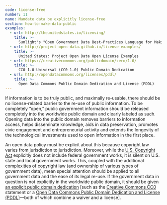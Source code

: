 ```yaml
---
code: license-free
number: 11
name: Mandate data be explicitly license-free
section: how-to-make-data-public
examples:
  - url: http://theunitedstates.io/licensing/
    title: >-
      Sunlight's "Open Government Data Best-Practices Language for Making Data 'License-Free'"
  - url: http://project-open-data.github.io/license-examples/
    title: >-
      United States: Project Open Data Open License Examples
  - url: https://creativecommons.org/publicdomain/zero/1.0/
    title: >-
      CC0 1.0 Universal (CC0 1.0) Public Domain Dedication
  - url: http://opendatacommons.org/licenses/pddl/
    title: >-
      Open Data Commons Public Domain Dedication and License (PDDL)
---
```


<p>If information is to be truly public, and maximally re-usable, there should be no license-related barrier to the re-use of public information. To be completely “open,” public government information should be released completely into the worldwide public domain and clearly labeled as such. Opening data into the public domain removes barriers to information access, helps disseminate knowledge, aids in data preservation, promotes civic engagement and entrepreneurial activity and extends the longevity of the technological investments used to open information in the first place.</p>
<p>An open data policy must be explicit about this because copyright law varies from jurisdiction to jurisdiction. Moreover, while the <a href="http://www.copyright.gov/title17/92chap1.html#105">U.S. Copyright Act</a> explicitly does not include federal government works, it is silent on U.S. state and local government works. This, coupled with the additional complexities of copyright law (and ownership of various types of government data), mean special attention should be applied to all government data and the ease of its legal re-use. If the government data in question is not explicitly in the worldwide public domain, it should be given <a href="http://theunitedstates.io/licensing/">an explicit public domain dedication</a> [such as the <a href="https://creativecommons.org/publicdomain/zero/1.0/">Creative Commons CC0</a> statement or a <a href="http://opendatacommons.org/licenses/pddl/">Open Data Commons Public Domain Dedication and License (PDDL)</a>—both of which combine a waiver and a license].</p>
